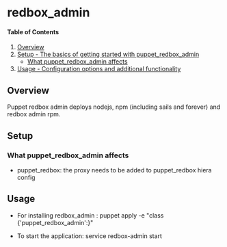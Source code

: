 # redbox_admin

#### Table of Contents

1. [Overview](#overview)
2. [Setup - The basics of getting started with puppet_redbox_admin](#setup)
    * [What puppet_redbox_admin affects](#what-puppet_redbox_admin-affects)
3. [Usage - Configuration options and additional functionality](#usage)


## Overview

Puppet redbox admin deploys nodejs, npm (including sails and forever) and redbox admin rpm.

## Setup

### What puppet_redbox_admin affects

* puppet_redbox: the proxy needs to be added to puppet_redbox hiera config

## Usage

* For installing redbox_admin :
puppet apply -e "class {'puppet_redbox_admin':}"

* To start the application:
service redbox-admin start